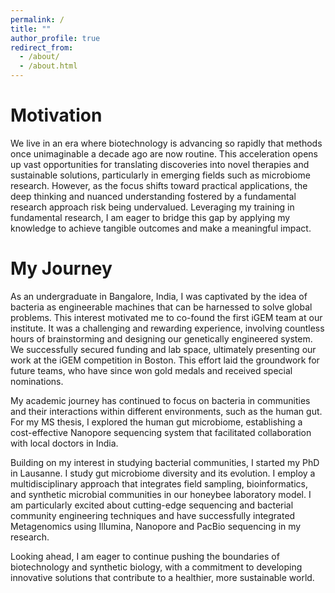 ```yaml
---
permalink: /
title: ""
author_profile: true
redirect_from: 
  - /about/
  - /about.html
---
```


# Motivation

We live in an era where biotechnology is advancing so rapidly that methods once unimaginable a decade ago are now routine. This acceleration opens up vast opportunities for translating discoveries into novel therapies and sustainable solutions, particularly in emerging fields such as microbiome research. However, as the focus shifts toward practical applications, the deep thinking and nuanced understanding fostered by a fundamental research approach risk being undervalued. Leveraging my training in fundamental research, I am eager to bridge this gap by applying my knowledge to achieve tangible outcomes and make a meaningful impact.

# My Journey

As an undergraduate in Bangalore, India, I was captivated by the idea of bacteria as engineerable machines that can be harnessed to solve global problems. This interest motivated me to co-found the first iGEM team at our institute. It was a challenging and rewarding experience, involving countless hours of brainstorming and designing our genetically engineered system. We successfully secured funding and lab space, ultimately presenting our work at the iGEM competition in Boston. This effort laid the groundwork for future teams, who have since won gold medals and received special nominations.

My academic journey has continued to focus on bacteria in communities and their interactions within different environments, such as the human gut. For my MS thesis, I explored the human gut microbiome, establishing a cost-effective Nanopore sequencing system that facilitated collaboration with local doctors in India.

Building on my interest in studying bacterial communities, I started my PhD in Lausanne. I study gut microbiome diversity and its evolution. I employ a multidisciplinary approach that integrates field sampling, bioinformatics, and synthetic microbial communities in our honeybee laboratory model. I am particularly excited about cutting-edge sequencing and bacterial community engineering techniques and have successfully integrated Metagenomics using Illumina, Nanopore and PacBio sequencing in my research.

Looking ahead, I am eager to continue pushing the boundaries of biotechnology and synthetic biology, with a commitment to developing innovative solutions that contribute to a healthier, more sustainable world.